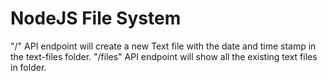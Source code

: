 # NodeJS File System
"/" API endpoint will create a new Text file with the date and time stamp in the text-files folder.
"/files" API endpoint will show all the existing text files in folder.

